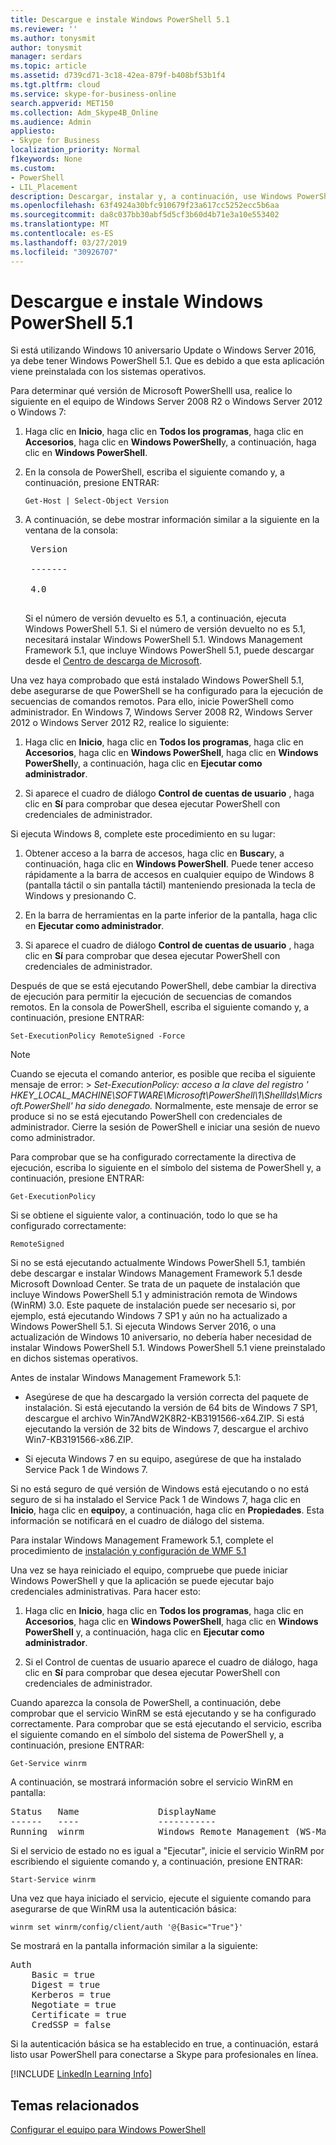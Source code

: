 ```yaml
---
title: Descargue e instale Windows PowerShell 5.1
ms.reviewer: ''
ms.author: tonysmit
author: tonysmit
manager: serdars
ms.topic: article
ms.assetid: d739cd71-3c18-42ea-879f-b408bf53b1f4
ms.tgt.pltfrm: cloud
ms.service: skype-for-business-online
search.appverid: MET150
ms.collection: Adm_Skype4B_Online
ms.audience: Admin
appliesto:
- Skype for Business
localization_priority: Normal
f1keywords: None
ms.custom:
- PowerShell
- LIL_Placement
description: Descargar, instalar y, a continuación, use Windows PowerShell 5.1 para crear una sesión remota de PowerShell que se conecta a Skype para profesionales en línea.
ms.openlocfilehash: 63f4924a30bfc910679f23a617cc5252ecc5b6aa
ms.sourcegitcommit: da8c037bb30abf5d5cf3b60d4b71e3a10e553402
ms.translationtype: MT
ms.contentlocale: es-ES
ms.lasthandoff: 03/27/2019
ms.locfileid: "30926707"
---
```

# <a name="download-and-install-windows-powershell-51"></a>Descargue e instale Windows PowerShell 5.1

Si está utilizando Windows 10 aniversario Update o Windows Server 2016, ya debe tener Windows PowerShell 5.1. Que es debido a que esta aplicación viene preinstalada con los sistemas operativos.
  
Para determinar qué versión de Microsoft PowerShelll usa, realice lo siguiente en el equipo de Windows Server 2008 R2 o Windows Server 2012 o Windows 7:
  
1. Haga clic en **Inicio**, haga clic en **Todos los programas**, haga clic en **Accesorios**, haga clic en **Windows PowerShell**y, a continuación, haga clic en **Windows PowerShell**.
    
2. En la consola de PowerShell, escriba el siguiente comando y, a continuación, presione ENTRAR:
    
   ```
   Get-Host | Select-Object Version
   ```

3. A continuación, se debe mostrar información similar a la siguiente en la ventana de la consola:
    
    <pre>
    Version <BR>
    ------- <BR>
    4.0
    </pre>

    Si el número de versión devuelto es 5.1, a continuación, ejecuta Windows PowerShell 5.1. Si el número de versión devuelto no es 5.1, necesitará instalar Windows PowerShell 5.1. Windows Management Framework 5.1, que incluye Windows PowerShell 5.1, puede descargar desde el [Centro de descarga de Microsoft](https://www.microsoft.com/en-us/download/details.aspx?id=54616).
  
Una vez haya comprobado que está instalado Windows PowerShell 5.1, debe asegurarse de que PowerShell se ha configurado para la ejecución de secuencias de comandos remotos. Para ello, inicie PowerShell como administrador. En Windows 7, Windows Server 2008 R2, Windows Server 2012 o Windows Server 2012 R2, realice lo siguiente:
  
1. Haga clic en **Inicio**, haga clic en **Todos los programas**, haga clic en **Accesorios**, haga clic en **Windows PowerShell**, haga clic en **Windows PowerShell**y, a continuación, haga clic en **Ejecutar como administrador**.
    
2. Si aparece el cuadro de diálogo **Control de cuentas de usuario** , haga clic en **Sí** para comprobar que desea ejecutar PowerShell con credenciales de administrador.
    
Si ejecuta Windows 8, complete este procedimiento en su lugar:
  
1. Obtener acceso a la barra de accesos, haga clic en **Buscar**y, a continuación, haga clic en **Windows PowerShell**. Puede tener acceso rápidamente a la barra de accesos en cualquier equipo de Windows 8 (pantalla táctil o sin pantalla táctil) manteniendo presionada la tecla de Windows y presionando C.
    
2. En la barra de herramientas en la parte inferior de la pantalla, haga clic en **Ejecutar como administrador**.
    
3. Si aparece el cuadro de diálogo **Control de cuentas de usuario** , haga clic en **Sí** para comprobar que desea ejecutar PowerShell con credenciales de administrador.
    
Después de que se está ejecutando PowerShell, debe cambiar la directiva de ejecución para permitir la ejecución de secuencias de comandos remotos. En la consola de PowerShell, escriba el siguiente comando y, a continuación, presione ENTRAR:
```
Set-ExecutionPolicy RemoteSigned -Force
```
   
 
> [!NOTE]
> Cuando se ejecuta el comando anterior, es posible que reciba el siguiente mensaje de error: > *Set-ExecutionPolicy: acceso a la clave del registro ' HKEY_LOCAL_MACHINE\\SOFTWARE\\Microsoft\\PowerShell\\1\\ShellIds\\Micrsoft.PowerShell' ha sido denegado.* Normalmente, este mensaje de error se produce si no se está ejecutando PowerShell con credenciales de administrador. Cierre la sesión de PowerShell e iniciar una sesión de nuevo como administrador.
 
Para comprobar que se ha configurado correctamente la directiva de ejecución, escriba lo siguiente en el símbolo del sistema de PowerShell y, a continuación, presione ENTRAR:
  
```
Get-ExecutionPolicy
```

Si se obtiene el siguiente valor, a continuación, todo lo que se ha configurado correctamente:
  
`RemoteSigned`

Si no se está ejecutando actualmente Windows PowerShell 5.1, también debe descargar e instalar Windows Management Framework 5.1 desde Microsoft Download Center. Se trata de un paquete de instalación que incluye Windows PowerShell 5.1 y administración remota de Windows (WinRM) 3.0. Este paquete de instalación puede ser necesario si, por ejemplo, está ejecutando Windows 7 SP1 y aún no ha actualizado a Windows PowerShell 5.1. Si ejecuta Windows Server 2016, o una actualización de Windows 10 aniversario, no debería haber necesidad de instalar Windows PowerShell 5.1. Windows PowerShell 5.1 viene preinstalado en dichos sistemas operativos.
  
Antes de instalar Windows Management Framework 5.1:
  
- Asegúrese de que ha descargado la versión correcta del paquete de instalación. Si está ejecutando la versión de 64 bits de Windows 7 SP1, descargue el archivo Win7AndW2K8R2-KB3191566-x64.ZIP. Si está ejecutando la versión de 32 bits de Windows 7, descargue el archivo Win7-KB3191566-x86.ZIP.
    
- Si ejecuta Windows 7 en su equipo, asegúrese de que ha instalado Service Pack 1 de Windows 7.

Si no está seguro de qué versión de Windows está ejecutando o no está seguro de si ha instalado el Service Pack 1 de Windows 7, haga clic en **Inicio**, haga clic en **equipo**y, a continuación, haga clic en **Propiedades**. Esta información se notificará en el cuadro de diálogo del sistema.
  
Para instalar Windows Management Framework 5.1, complete el procedimiento de [instalación y configuración de WMF 5.1](https://docs.microsoft.com/en-us/powershell/wmf/5.1/install-configure)
  
Una vez se haya reiniciado el equipo, compruebe que puede iniciar Windows PowerShell y que la aplicación se puede ejecutar bajo credenciales administrativas. Para hacer esto:
  
1. Haga clic en **Inicio**, haga clic en **Todos los programas**, haga clic en **Accesorios**, haga clic en **Windows PowerShell**, haga clic en **Windows PowerShell** y, a continuación, haga clic en **Ejecutar como administrador**.
    
2. Si el Control de cuentas de usuario aparece el cuadro de diálogo, haga clic en **Sí** para comprobar que desea ejecutar PowerShell con credenciales de administrador.
    
Cuando aparezca la consola de PowerShell, a continuación, debe comprobar que el servicio WinRM se está ejecutando y se ha configurado correctamente. Para comprobar que se está ejecutando el servicio, escriba el siguiente comando en el símbolo del sistema de PowerShell y, a continuación, presione ENTRAR:
  
```
Get-Service winrm
```

A continuación, se mostrará información sobre el servicio WinRM en pantalla:
  
<pre>
Status   Name               DisplayName
------   ----               -----------
Running  winrm              Windows Remote Management (WS-Manag...
</pre>

Si el servicio de estado no es igual a "Ejecutar", inicie el servicio WinRM por escribiendo el siguiente comando y, a continuación, presione ENTRAR:
  
```
Start-Service winrm
```

Una vez que haya iniciado el servicio, ejecute el siguiente comando para asegurarse de que WinRM usa la autenticación básica:
  
```
winrm set winrm/config/client/auth '@{Basic="True"}'
```

Se mostrará en la pantalla información similar a la siguiente:
  
<pre>
Auth
    Basic = true
    Digest = true
    Kerberos = true
    Negotiate = true
    Certificate = true
    CredSSP = false
</pre>

Si la autenticación básica se ha establecido en true, a continuación, estará listo usar PowerShell para conectarse a Skype para profesionales en línea.
  
[!INCLUDE [LinkedIn Learning Info](../../common/office/linkedin-learning-info.md)]
   
## <a name="related-topics"></a>Temas relacionados
[Configurar el equipo para Windows PowerShell](set-up-your-computer-for-windows-powershell.md) 

  
 
